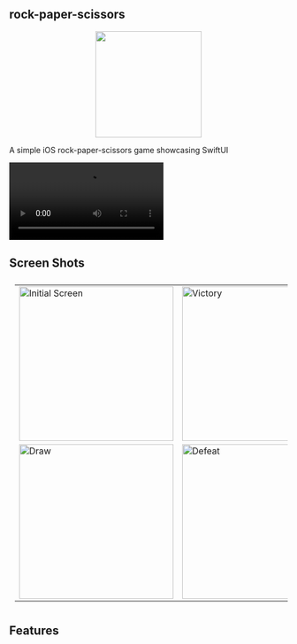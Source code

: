 ## rock-paper-scissors

<p align="center">
  <img src="https://user-images.githubusercontent.com/1889828/180845172-8b772d5c-3c01-4421-b03d-76421656d758.png" width="192px" />
</p>

A simple iOS rock-paper-scissors game showcasing SwiftUI

<video src="https://user-images.githubusercontent.com/1889828/180827022-589885a8-6518-46fd-99ff-cbd89997087c.mp4" width="279px"></video>

## Screen Shots

<table style="padding:10px">
    <tr>
        <td> 
            <img src="https://user-images.githubusercontent.com/1889828/180827524-6d069f8b-f240-42ca-8455-e879523eecab.png" alt="Initial Screen" width="279px" />
        </td>
        <td>
            <img src="https://user-images.githubusercontent.com/1889828/180827577-656027a0-ade1-4ebc-ae17-95ab331873cf.png" alt="Victory" width="279px" />
        </td>
    </tr>
    <tr>
        <td>
            <img src="https://user-images.githubusercontent.com/1889828/180827636-581f12d8-3eb2-44a9-822a-d72651a9f123.png" alt="Draw" width="279px" />
        </td>
        <td>
            <img src="https://user-images.githubusercontent.com/1889828/180827697-9efb2cfa-a22e-402a-b6b1-782fea426af4.png" alt="Defeat" width="279px" />
        </td>
    </tr>
</table>

## Features

